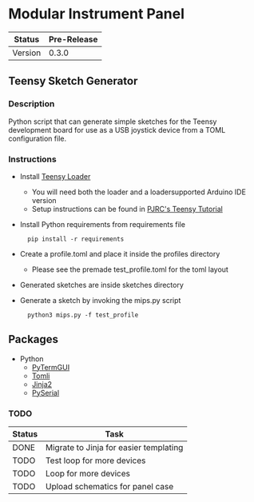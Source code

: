 # Modular Instrument Panel

| Status        | Pre-Release  |
| ------------- | ------------ |
| Version       | 0.3.0        |

## Teensy Sketch Generator

### Description

Python script that can generate simple sketches for the Teensy development board for use as a USB joystick device from a TOML configuration file.

### Instructions

- Install [Teensy Loader](https://www.pjrc.com/teensy/loaderloader.html)
    - You will need both the loader and a loadersupported Arduino IDE version
    - Setup instructions can be found in [PJRC's Teensy Tutorial](https://www.pjrc.com/teensy/tutorial.html)
- Install Python requirements from requirements file

        pip install -r requirements

- Create a profile.toml and place it inside the profiles directory
    - Please see the premade test_profile.toml for the toml layout
- Generated sketches are inside sketches directory
- Generate a sketch by invoking the mips.py script

        python3 mips.py -f test_profile

## Packages
- Python
    - [PyTermGUI](https://pypi.org/project/PyTermGUI/)
    - [Tomli](https://pypi.org/project/tomli/)
    - [Jinja2](https://pypi.org/project/Jinja2/)
    - [PySerial](https://pyserial.readthedocs.io/en/latest/pyserial.html)
    

### TODO
| Status | Task |
|--------|------|
|  DONE  | Migrate to Jinja for easier templating |
|  TODO  | Test loop for more devices |
|  TODO  | Loop for more devices |
|  TODO  | Upload schematics for panel case |
